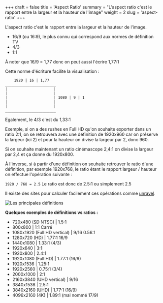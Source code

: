 +++
draft = false
title = 'Aspect Ratio'
summary = "L'aspect ratio  c'est le rapport entre la largeur et la hauteur de l'image"
weight = 2
slug = 'aspect-ratio'
+++

L'aspect ratio  c'est le rapport entre la largeur et la hauteur de l'image.

* 16/9 (ou 16:9), le plus connu qui correspond aux normes de définition TV
* 4/3
* 1:1

À noter que 16/9 = 1,77 donc on peut aussi l'écrire 1,77:1

Cette norme d'écriture facilite la visualisation :
```
    1920 | 16 | 1,77
_______________________
|                     |
|                     |
|                     | 1080 | 9 | 1
|                     |
|                     |
_______________________
```

Egalement, le 4/3 c'est du 1,33:1

Exemple, si on a des rushes en Full HD qu'on souhaite exporter dans un ratio 2:1, on se retrouvera avec une définition de 1920x960 car on préserve la largeur (ici 2) et pour la hauteur on divise la largeur par 2, donc 960.

Si on souhaite maintenant un ratio cinémascope 2,4:1 on divise la largeur par 2,4 et ça donne du 1920x800.

À l'inverse, si à partir d'une définition on souhaite retrouver le ratio d'une définition, par exemple 1920x768, le ratio étant le rapport largeur / hauteur on effectue l'opération suivante :

`1920 / 768 = 2.5`
Le ratio est donc de 2.5:1 ou simplement 2.5

Il existe des sites pour calculer facilement ces opérations comme [unravel](https://www.unravel.com.au/aspect-ratio-cheat-sheet).

![Les principales définitions](https://upload.wikimedia.org/wikipedia/commons/thumb/a/a4/Filmaspectratios.svg/320px-Filmaspectratios.svg.png)

**Quelques exemples de définitions vs ratios :**
* 720x480 (SD NTSC) | 1.5:1
* 800x800 | 1:1 Carré
* 1080x1920 (Full HD vertical) | 9/16 0.56:1
* 1280x720 (HD) | 1.77:1 16/9
* 1440x1080 | 1.33:1 (4/3)
* 1920x640 | 3:1
* 1920x800 | 2.4:1
* 1920x1080 (Full HD) | 1.77:1 (16/9)
* 1920x1536 | 1.25:1
* 1920x2560 | 0.75:1 (3/4)
* 2000x1000 | 2:1
* 2160x3840 (UHD vertical) | 9/16
* 3840x1536 | 2.5:1
* 3840x2160 (UHD) | 1.77:1 (16/9)
* 4096x2160 (4K) | 1.89:1 (mal nommé 17/9)